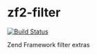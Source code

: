 # zf2-filter

[![Build Status](https://travis-ci.org/kanellov/zf2-filter.svg?branch=develop)](https://travis-ci.org/kanellov/zf2-filter)

Zend Framework filter extras
